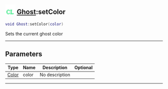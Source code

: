 ## <img src="../../.gitbook/assets/client.png" width="32" height="32" /> [Ghost](../ghost/README.md):setColor

```lua
void Ghost:setColor(color)
```

Sets the current ghost color<br>

-----------------
## Parameters

| Type   | Name | Description | Optional |
| ------ | ---- | ----------- | -------: |
| [Color](../color/README.md) | color | No description |  |


--------